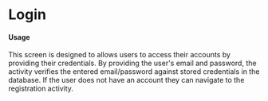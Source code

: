 # Login

#### Usage

This screen is designed to allows users to access their accounts by providing
their credentials. By providing the user's email and password, the activity
verifies the entered email/password against stored credentials in the database.
If the user does not have an account they can navigate to the registration
activity.
